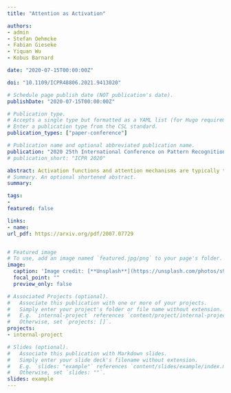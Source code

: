 ```yaml
---
title: "Attention as Activation"

authors:
- admin
- Stefan Oehmcke
- Fabian Gieseke
- Yiquan Wu
- Kobus Barnard

date: "2020-07-15T00:00:00Z"

doi: "10.1109/ICPR48806.2021.9413020"

# Schedule page publish date (NOT publication's date).
publishDate: "2020-07-15T00:00:00Z"

# Publication type.
# Accepts a single type but formatted as a YAML list (for Hugo requirements).
# Enter a publication type from the CSL standard.
publication_types: ["paper-conference"]

# Publication name and optional abbreviated publication name.
publication: "2020 25th International Conference on Pattern Recognition (ICPR)"
# publication_short: "ICPR 2020"

abstract: Activation functions and attention mechanisms are typically treated as having different purposes and have evolved differently. However, both concepts can be formulated as a nonlinear gating function. Inspired by their similarity, we propose a novel type of activation units called attentional activation units as a unification of activation functions and attention mechanisms. In particular, we propose a local channel attention module for the simultaneous non-linear activation and element-wise feature refinement, which locally aggregates point-wise cross channel feature contexts. By replacing the wellknown rectified linear units by such ATAC units in convolutional networks, we can construct fully attentional networks that perform significantly better with a modest number of additional parameters. We conducted detailed ablation studies on the ATAC units using several host networks with varying network depths to empirically verify the effectiveness and efficiency of the units. Furthermore, we compared the performance of the ATAC units against existing activation functions as well as other attention mechanisms on the CIFAR-10, CIFAR-100, and ImageNet datasets. Our experimental results show that networks constructed with the proposed ATAC units generally yield performance gains over their competitors given a comparable number of parameters.
# Summary. An optional shortened abstract.
summary: 

tags:
- 
featured: false

links:
- name: 
url_pdf: https://arxiv.org/pdf/2007.07729


# Featured image
# To use, add an image named `featured.jpg/png` to your page's folder. 
image:
  caption: 'Image credit: [**Unsplash**](https://unsplash.com/photos/s9CC2SKySJM)'
  focal_point: ""
  preview_only: false

# Associated Projects (optional).
#   Associate this publication with one or more of your projects.
#   Simply enter your project's folder or file name without extension.
#   E.g. `internal-project` references `content/project/internal-project/index.md`.
#   Otherwise, set `projects: []`.
projects:
- internal-project

# Slides (optional).
#   Associate this publication with Markdown slides.
#   Simply enter your slide deck's filename without extension.
#   E.g. `slides: "example"` references `content/slides/example/index.md`.
#   Otherwise, set `slides: ""`.
slides: example
---
```


